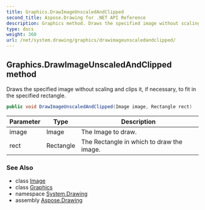 ```yaml
---
title: Graphics.DrawImageUnscaledAndClipped
second_title: Aspose.Drawing for .NET API Reference
description: Graphics method. Draws the specified image without scaling and clips it if necessary to fit in the specified rectangle
type: docs
weight: 360
url: /net/system.drawing/graphics/drawimageunscaledandclipped/
---
```

## Graphics.DrawImageUnscaledAndClipped method

Draws the specified image without scaling and clips it, if necessary, to fit in the specified rectangle.

```csharp
public void DrawImageUnscaledAndClipped(Image image, Rectangle rect)
```

| Parameter | Type | Description |
| --- | --- | --- |
| image | Image | The Image to draw. |
| rect | Rectangle | The Rectangle in which to draw the image. |

### See Also

* class [Image](../../image/)
* class [Graphics](../)
* namespace [System.Drawing](../../graphics/)
* assembly [Aspose.Drawing](../../../)


